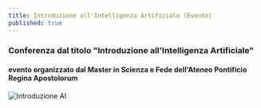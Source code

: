 ```yaml
---
title: Introduzione all'Intelligenza Artificiale (Evento)
published: true
---
```


### Conferenza dal titolo "Introduzione all'Intelligenza Artificiale"
#### evento organizzato dal **Master in Scienza e Fede** dell'**Ateneo Pontificio Regina Apostolorum**

![Introduzione AI]({{site.baseurl}}/img/Moscato24.jpg)
